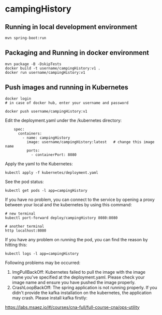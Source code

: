 # campingHistory

## Running in local development environment

```
mvn spring-boot:run
```

## Packaging and Running in docker environment

```
mvn package -B -DskipTests
docker build -t username/campingHistory:v1 .
docker run username/campingHistory:v1
```

## Push images and running in Kubernetes

```
docker login 
# in case of docker hub, enter your username and password

docker push username/campingHistory:v1
```

Edit the deployment.yaml under the /kubernetes directory:
```
    spec:
      containers:
        - name: campingHistory
          image: username/campingHistory:latest   # change this image name
          ports:
            - containerPort: 8080

```

Apply the yaml to the Kubernetes:
```
kubectl apply -f kubernetes/deployment.yaml
```

See the pod status:
```
kubectl get pods -l app=campingHistory
```

If you have no problem, you can connect to the service by opening a proxy between your local and the kubernetes by using this command:
```
# new terminal
kubectl port-forward deploy/campingHistory 8080:8080

# another terminal
http localhost:8080
```

If you have any problem on running the pod, you can find the reason by hitting this:
```
kubectl logs -l app=campingHistory
```

Following problems may be occurred:

1. ImgPullBackOff:  Kubernetes failed to pull the image with the image name you've specified at the deployment.yaml. Please check your image name and ensure you have pushed the image properly.
1. CrashLoopBackOff: The spring application is not running properly. If you didn't provide the kafka installation on the kubernetes, the application may crash. Please install kafka firstly:

https://labs.msaez.io/#/courses/cna-full/full-course-cna/ops-utility


